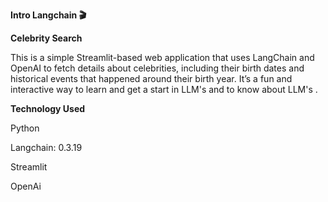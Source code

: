 **Intro Langchain  🎬**


**Celebrity Search**

This is a simple Streamlit-based web application that uses LangChain and OpenAI to fetch details about celebrities, including their birth dates and historical events that happened around their birth year. It’s a fun and interactive way to learn and get a start in LLM's and to know about LLM's .

**Technology Used** 

Python 

Langchain: 0.3.19

Streamlit 

OpenAi


